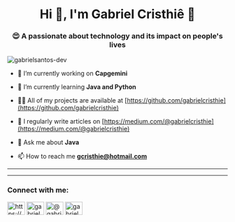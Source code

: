 <h1 align="center">Hi 👋, I'm Gabriel Cristhiê 🚀</h1>
<h3 align="center">😍 A passionate about technology and its impact on people's lives</h3>

<p align="left"> <img src="https://komarev.com/ghpvc/?username=gabrielsantos-dev&label=Profile%20views&color=0e75b6&style=flat" alt="gabrielsantos-dev" /> </p>

- 🔭 I’m currently working on **Capgemini**

- 🌱 I’m currently learning **Java and Python**

- 👨‍💻 All of my projects are available at [https://github.com/gabrielcristhie](https://github.com/gabrielcristhie)

- 📝 I regularly write articles on [https://medium.com/@gabrielcristhie](https://medium.com/@gabrielcristhie)

- 💬 Ask me about **Java**

- 📫 How to reach me **gcristhie@hotmail.com**

<hr>
<hr>

<h3 align="left">Connect with me:</h3>
<p align="left">
<a href="https://www.linkedin.com/in/gabrielcristhie/" target="blank"><img align="center" src="https://raw.githubusercontent.com/rahuldkjain/github-profile-readme-generator/master/src/images/icons/Social/linked-in-alt.svg" alt="https://www.linkedin.com/in/gabrielcristhie/" height="30" width="40" /></a>
<a href="https://www.behance.net/gabrielcristhie" target="blank"><img align="center" src="https://raw.githubusercontent.com/rahuldkjain/github-profile-readme-generator/master/src/images/icons/Social/behance.svg" alt="gabrielcristhie" height="30" width="40" /></a>
<a href="https://medium.com/@gabrielcristhie" target="blank"><img align="center" src="https://raw.githubusercontent.com/rahuldkjain/github-profile-readme-generator/master/src/images/icons/Social/medium.svg" alt="@gabrielcristhie" height="30" width="40" /></a>
<a href="https://www.youtube.com/channel/UC8rJX7LIEQVo5AovyD1cihw" target="blank"><img align="center" src="https://raw.githubusercontent.com/rahuldkjain/github-profile-readme-generator/master/src/images/icons/Social/youtube.svg" alt="gabriel santos" height="30" width="40" /></a>
</p>
